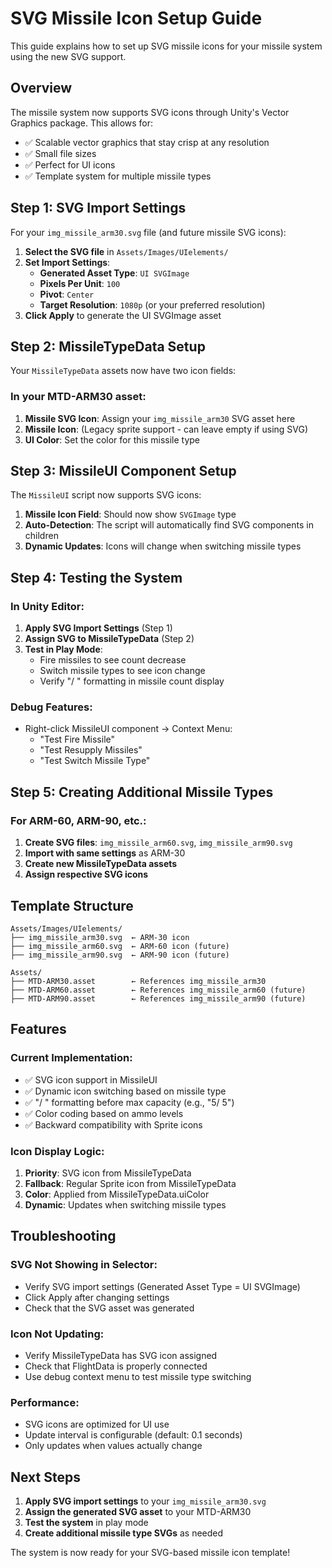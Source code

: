 # SVG Missile Icon Setup Guide

This guide explains how to set up SVG missile icons for your missile system using the new SVG support.

## Overview

The missile system now supports SVG icons through Unity's Vector Graphics package. This allows for:
- ✅ Scalable vector graphics that stay crisp at any resolution
- ✅ Small file sizes
- ✅ Perfect for UI icons
- ✅ Template system for multiple missile types

## Step 1: SVG Import Settings

For your `img_missile_arm30.svg` file (and future missile SVG icons):

1. **Select the SVG file** in `Assets/Images/UIelements/`
2. **Set Import Settings**:
   - **Generated Asset Type**: `UI SVGImage`
   - **Pixels Per Unit**: `100`
   - **Pivot**: `Center`
   - **Target Resolution**: `1080p` (or your preferred resolution)
3. **Click Apply** to generate the UI SVGImage asset

## Step 2: MissileTypeData Setup

Your `MissileTypeData` assets now have two icon fields:

### In your MTD-ARM30 asset:
1. **Missile SVG Icon**: Assign your `img_missile_arm30` SVG asset here
2. **Missile Icon**: (Legacy sprite support - can leave empty if using SVG)
3. **UI Color**: Set the color for this missile type

## Step 3: MissileUI Component Setup

The `MissileUI` script now supports SVG icons:

1. **Missile Icon Field**: Should now show `SVGImage` type
2. **Auto-Detection**: The script will automatically find SVG components in children
3. **Dynamic Updates**: Icons will change when switching missile types

## Step 4: Testing the System

### In Unity Editor:
1. **Apply SVG Import Settings** (Step 1)
2. **Assign SVG to MissileTypeData** (Step 2)
3. **Test in Play Mode**:
   - Fire missiles to see count decrease
   - Switch missile types to see icon change
   - Verify "/ " formatting in missile count display

### Debug Features:
- Right-click MissileUI component → Context Menu:
  - "Test Fire Missile"
  - "Test Resupply Missiles" 
  - "Test Switch Missile Type"

## Step 5: Creating Additional Missile Types

### For ARM-60, ARM-90, etc.:
1. **Create SVG files**: `img_missile_arm60.svg`, `img_missile_arm90.svg`
2. **Import with same settings** as ARM-30
3. **Create new MissileTypeData assets**
4. **Assign respective SVG icons**

## Template Structure

```
Assets/Images/UIelements/
├── img_missile_arm30.svg  ← ARM-30 icon
├── img_missile_arm60.svg  ← ARM-60 icon (future)
├── img_missile_arm90.svg  ← ARM-90 icon (future)

Assets/
├── MTD-ARM30.asset        ← References img_missile_arm30
├── MTD-ARM60.asset        ← References img_missile_arm60 (future)
├── MTD-ARM90.asset        ← References img_missile_arm90 (future)
```

## Features

### Current Implementation:
- ✅ SVG icon support in MissileUI
- ✅ Dynamic icon switching based on missile type
- ✅ "/ " formatting before max capacity (e.g., "5/ 5")
- ✅ Color coding based on ammo levels
- ✅ Backward compatibility with Sprite icons

### Icon Display Logic:
1. **Priority**: SVG icon from MissileTypeData
2. **Fallback**: Regular Sprite icon from MissileTypeData
3. **Color**: Applied from MissileTypeData.uiColor
4. **Dynamic**: Updates when switching missile types

## Troubleshooting

### SVG Not Showing in Selector:
- Verify SVG import settings (Generated Asset Type = UI SVGImage)
- Click Apply after changing settings
- Check that the SVG asset was generated

### Icon Not Updating:
- Verify MissileTypeData has SVG icon assigned
- Check that FlightData is properly connected
- Use debug context menu to test missile type switching

### Performance:
- SVG icons are optimized for UI use
- Update interval is configurable (default: 0.1 seconds)
- Only updates when values actually change

## Next Steps

1. **Apply SVG import settings** to your `img_missile_arm30.svg`
2. **Assign the generated SVG asset** to your MTD-ARM30
3. **Test the system** in play mode
4. **Create additional missile type SVGs** as needed

The system is now ready for your SVG-based missile icon template!
